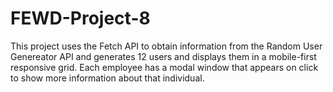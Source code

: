 # FEWD-Project-8
This project uses the Fetch API to obtain information from the Random User Genereator API and generates 12 users and 
displays them in a mobile-first responsive grid. Each employee has a modal window that appears on click to show more 
information about that individual.
